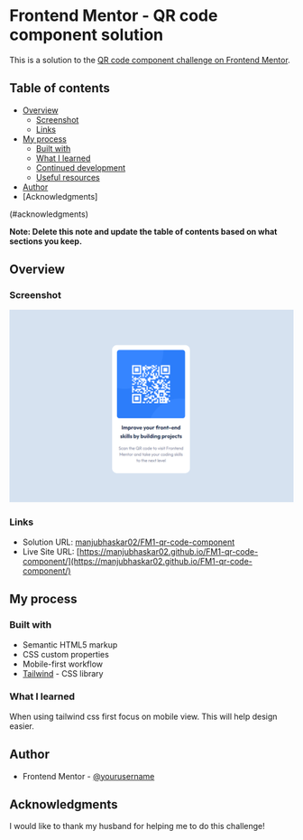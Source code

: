 # Frontend Mentor - QR code component solution
This is a solution to the [QR code component challenge on Frontend Mentor](https://www.frontendmentor.io/challenges/qr-code-component-iux_sIO_H).

## Table of contents

- [Overview](#overview)
  - [Screenshot](#screenshot)
  - [Links](#links)
- [My process](#my-process)
  - [Built with](#built-with)
  - [What I learned](#what-i-learned)
  - [Continued development](#continued-development)
  - [Useful resources](#useful-resources)
- [Author](#author)
- [Acknowledgments]

(#acknowledgments)

**Note: Delete this note and update the table of contents based on what sections you keep.**

## Overview

### Screenshot

![screenshot ](./images/screenshot.png)

### Links

- Solution URL: [manjubhaskar02/FM1-qr-code-component](https://github.com/manjubhaskar02/FM1-qr-code-component)
- Live Site URL: [https://manjubhaskar02.github.io/FM1-qr-code-component/](https://manjubhaskar02.github.io/FM1-qr-code-component/)

## My process

### Built with

- Semantic HTML5 markup
- CSS custom properties
- Mobile-first workflow
- [Tailwind](https://tailwindcss.com/) - CSS library


### What I learned

When using tailwind css first focus on mobile view. This will help design easier.


## Author

- Frontend Mentor - [@yourusername](https://www.frontendmentor.io/profile/manjubhaskar02)

## Acknowledgments

I would like to thank my husband for helping me to do this challenge!